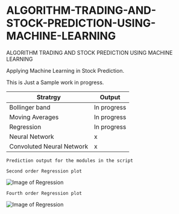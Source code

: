 # ALGORITHM-TRADING-AND-STOCK-PREDICTION-USING-MACHINE-LEARNING
ALGORITHM TRADING AND STOCK PREDICTION USING MACHINE LEARNING

Applying Machine Learning in Stock Prediction.

This is Just a Sample work in progress.

|Stratrgy | Output               |
--------------- | ---------------
|Bollinger band | In progress    |
|Moving Averages | In progress   |
|Regression | In progress        |
|Neural Network | x              |
|Convoluted Neural Network | x    |

```
Prediction output for the modules in the script
```

```Second order Regression plot```

![Image of Regression](https://raw.githubusercontent.com/kennedyCzar/ALGORITHM-TRADING-AND-STOCK-PREDICTION-USING-MACHINE-LEARNING/master/Algorithm%20trading%20using%20machine%20learning/_REGRESSION%20IMAGES/Figure_1-9.png)

```Fourth order Regression plot```

![Image of Regression](https://raw.githubusercontent.com/kennedyCzar/ALGORITHM-TRADING-AND-STOCK-PREDICTION-USING-MACHINE-LEARNING/master/Algorithm%20trading%20using%20machine%20learning/_REGRESSION%20IMAGES/Figure_1-2.png)

